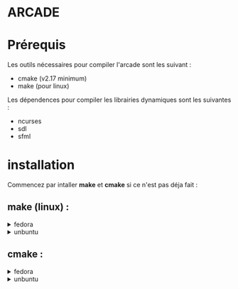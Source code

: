 # ARCADE

# Prérequis

Les outils nécessaires pour compiler l'arcade sont les suivant :
* cmake (v2.17 minimum)
* make (pour linux)

Les dépendences pour compiler les librairies dynamiques sont les suivantes :
* ncurses
* sdl
* sfml

# installation

Commencez par intaller **make** et **cmake** si ce n'est pas déja fait :

## **make (linux) :**
<details>
<summary>fedora</summary>

```sh
sudo dnf install make
```
</details>
<details>
<summary>unbuntu</summary>

```sh
sudo apt-get install build-essential
```
</details>

## **cmake :**
<details>
<summary>fedora</summary>

```sh
sudo dnf install cmake
```
</details>
<details>
<summary>unbuntu</summary>

```sh
sudo apt-get install software-properties-common
sudo add-apt-repository ppa:george-edison55/cmake-3.x
sudo apt-get update
sudo apt-get install cmake
```
</details>